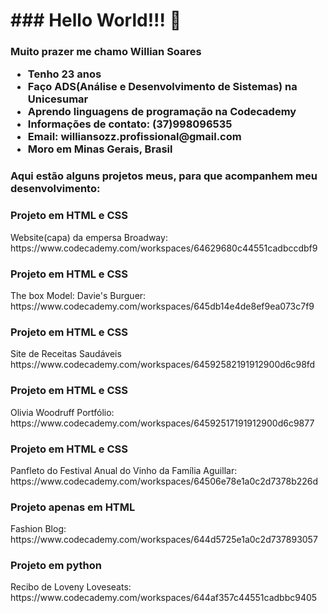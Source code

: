 <h1>### Hello World!!! 👋</h1>

<h3>Muito prazer me chamo Willian Soares
  <p>
 
</p>
  <ul>
    <li>Tenho 23 anos</li>
    <li>Faço ADS(Análise e Desenvolvimento de Sistemas) na Unicesumar</li>
    <li>Aprendo linguagens de programação na Codecademy</li>
    <li>Informações de contato: (37)998096535</li>
    <li>Email: williansozz.profissional@gmail.com</li>
    <li>Moro em Minas Gerais, Brasil</li>
  </ul>
</h3>

<h3>
  Aqui estão alguns projetos meus, para que acompanhem meu desenvolvimento:
</h3>

<h3>Projeto em HTML e CSS</h3>
Website(capa) da empersa Broadway:
https://www.codecademy.com/workspaces/64629680c44551cadbccdbf9

<h3>Projeto em HTML e CSS</h3>
The box Model: Davie's Burguer:
https://www.codecademy.com/workspaces/645db14e4de8ef9ea073c7f9

<h3>Projeto em HTML e CSS</h3>
Site de Receitas Saudáveis
https://www.codecademy.com/workspaces/64592582191912900d6c98fd

<h3>Projeto em HTML e CSS</h3>
Olivia Woodruff Portfólio:
https://www.codecademy.com/workspaces/64592517191912900d6c9877

<h3>Projeto em HTML e CSS</h3>
Panfleto do Festival Anual do Vinho da Família Aguillar:
https://www.codecademy.com/workspaces/64506e78e1a0c2d7378b226d

<h3>Projeto apenas em HTML</h3>
Fashion Blog:
https://www.codecademy.com/workspaces/644d5725e1a0c2d737893057

<h3>Projeto em python</h3>
Recibo de Loveny Loveseats:
https://www.codecademy.com/workspaces/644af357c44551cadbbc9405

<!--
**WillianSozz/WillianSozz** is a ✨ _special_ ✨ repository because its `README.md` (this file) appears on your GitHub profile.

Here are some ideas to get you started:

- 🔭 I’m currently working on ...
- 🌱 I’m currently learning ...
- 👯 I’m looking to collaborate on ...
- 🤔 I’m looking for help with ...
- 💬 Ask me about ...
- 📫 How to reach me: ...
- 😄 Pronouns: ...
- ⚡ Fun fact: ...
-->
